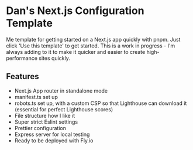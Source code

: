 # Dan's Next.js Configuration Template

Me template for getting started on a Next.js app quickly with pnpm. Just click 'Use this template' to get started. This is a work in progress - I'm always adding to it to make it quicker and easier to create high-performance sites quickly.

## Features

- Next.js App router in standalone mode
- manifest.ts set up
- robots.ts set up, with a custom CSP so that Lighthouse can download it (essential for perfect Lighthouse scores)
- File structure how I like it
- Super strict Eslint settings
- Prettier configuration
- Express server for local testing
- Ready to be deployed with Fly.io
